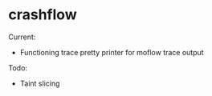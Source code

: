 # crashflow

Current:
- Functioning trace pretty printer for moflow trace output

Todo:
- Taint slicing

